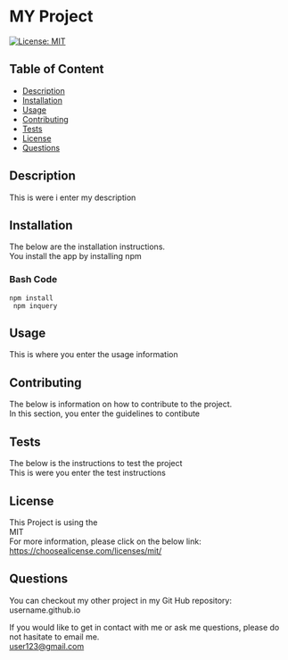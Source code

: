 
# MY Project

 [![License: MIT](https://img.shields.io/badge/License-MIT-yellow.svg)](https://opensource.org/licenses/MIT)

## Table of Content

- [Description](#description)
- [Installation](#installation)
- [Usage](#usage)
- [Contributing](#contributing)
- [Tests](#tests)
- [License](#license)
- [Questions](#questions)

## Description
This is were i enter my description

## Installation
The below are the installation instructions.<br>
You install the app by installing npm 

### Bash Code
```
npm install
 npm inquery
```


## Usage
This is where you enter the usage information

## Contributing
The below is information on how to contribute to the project.<br>
In this section, you enter the guidelines to contibute

## Tests
The below is the instructions to test the project<br>
This is were you enter the test instructions


## License

This Project is using the<br>MIT<br>For more information, please click on the below link:<br>https://choosealicense.com/licenses/mit/

## Questions

You can checkout my other project in my Git Hub repository:<br>
username.github.io

If you would like to get in contact with me or ask me questions, please do not hasitate to email me.<br>
user123@gmail.com
